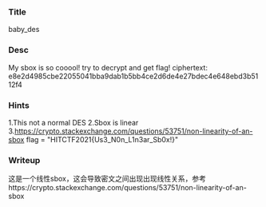 ### Title
baby_des
### Desc
My sbox is so cooool!
try to decrypt and get flag!
ciphertext: e8e2d4985cbe22055041bba9dab1b5bb4ce2d6de4e27bdec4e648ebd3b5112f4
### Hints
1.This not a normal DES
2.Sbox is linear
3.https://crypto.stackexchange.com/questions/53751/non-linearity-of-an-sbox
flag = "HITCTF2021{Us3_N0n_L1n3ar_Sb0x!}"
### Writeup
这是一个线性sbox，这会导致密文之间出现出现线性关系，参考https://crypto.stackexchange.com/questions/53751/non-linearity-of-an-sbox
